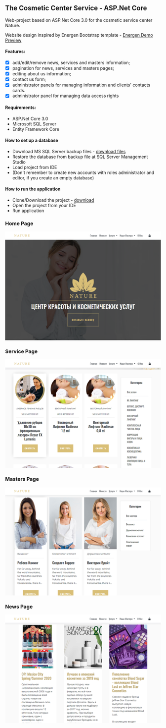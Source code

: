 ## The Cosmetic Center Service - ASP.Net Core
Web-project based on ASP.Net Core 3.0 for the cosmetic service center Nature.

Website design inspired by Energen Bootstrap template - [Energen Demo Preview](https://demo.themewagon.com/preview/free-bootstrap-4-html5-beauty-salon-website-template-energen)

#### Features:
   - [x] add/edit/remove news, services and masters information;
   - [x] pagination for news, services and masters pages;
   - [x] editing about us information;
   - [x] contact us form;
   - [x] administrator panels for managing information and clients' contacts cards.
   - [x] administrator panel for managing data access rights

#### Requirements:
   - ASP.Net Core 3.0
   - Microsoft SQL Server
   - Entity Framework Core

#### How to set up a database  
   - Download MS SQL Server backup files - [download files](https://github.com/leodeg/CSharp.NatureCosmeticService/releases/download/version-0.1-alpha/NatureDB.bak)
   - Restore the database from backup file at SQL Server Management Studio
   - Load project from IDE
   - (Don't remember to create new accounts with roles administrator and editor, if you create an empty database)

#### How to run the application
  - Clone/Download the project - [download](https://github.com/leodeg/CSharp.NatureCosmeticService/archive/master.zip)
  - Open the project from your IDE
  - Run application

  
### Home Page
![Home Page](img/img_01.png)
### Service Page
![Service Page](img/img_02.png)
### Masters Page
![Masters Page](img/img_03.png)
### News Page
![News Page](img/img_04.png)

